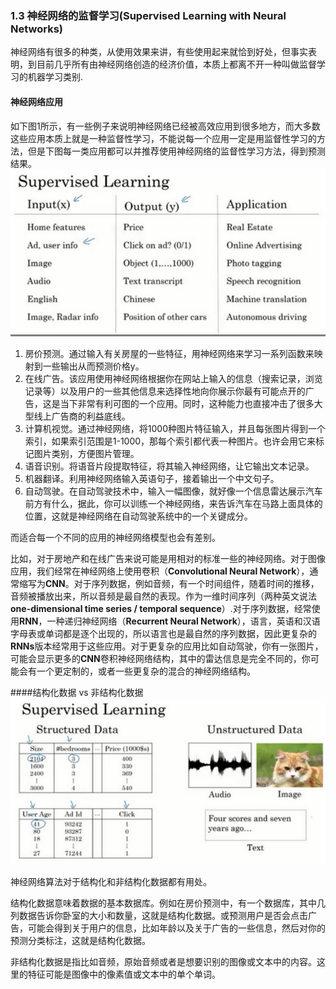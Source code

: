 ### 1.3 神经网络的监督学习(Supervised Learning with Neural Networks)


神经网络有很多的种类，从使用效果来讲，有些使用起来就恰到好处，但事实表明，到目前几乎所有由神经网络创造的经济价值，本质上都离不开一种叫做监督学习的机器学习类别.

#### 神经网络应用
如下图1所示，有一些例子来说明神经网络已经被高效应用到很多地方，而大多数这些应用本质上就是一种监督性学习，不能说每一个应用一定是用监督性学习的方法，但是下图每一类应用都可以并推荐使用神经网络的监督性学习方法，得到预测结果。
![](./images/5.png)

1. 房价预测。通过输入有关房屋的一些特征，用神经网络来学习一系列函数来映射到一些输出从而预测价格y。
2. 在线广告。该应用使用神经网络根据你在网站上输入的信息（搜索记录，浏览记录等）以及用户的一些其他信息来选择性地向你展示你最有可能点开的广告，这是当下非常有利可图的一个应用。同时，这种能力也直接冲击了很多大型线上广告商的利益底线。
3. 计算机视觉。通过神经网络，将1000种图片特征输入，并且每张图片得到一个索引，如果索引范围是1-1000，那每个索引都代表一种图片。也许会用它来标记图片类别，方便图片管理。
4. 语音识别。将语音片段提取特征，将其输入神经网络，让它输出文本记录。
5. 机器翻译。利用神经网络输入英语句子，接着输出一个中文句子。
6. 自动驾驶。在自动驾驶技术中，输入一幅图像，就好像一个信息雷达展示汽车前方有什么，据此，你可以训练一个神经网络，来告诉汽车在马路上面具体的位置，这就是神经网络在自动驾驶系统中的一个关键成分。

而适合每一个不同的应用的神经网络模型也会有差别。

比如，对于房地产和在线广告来说可能是用相对的标准一些的神经网络。对于图像应用，我们经常在神经网络上使用卷积（**Convolutional Neural Network**），通常缩写为**CNN**。对于序列数据，例如音频，有一个时间组件，随着时间的推移，音频被播放出来，所以音频是最自然的表现。作为一维时间序列（两种英文说法**one-dimensional time series / temporal sequence**）.对于序列数据，经常使用**RNN**，一种递归神经网络（**Recurrent Neural Network**），语言，英语和汉语字母表或单词都是逐个出现的，所以语言也是最自然的序列数据，因此更复杂的**RNNs**版本经常用于这些应用。对于更复杂的应用比如自动驾驶，你有一张图片，可能会显示更多的**CNN**卷积神经网络结构，其中的雷达信息是完全不同的，你可能会有一个更定制的，或者一些更复杂的混合的神经网络结构。

####结构化数据 vs 非结构化数据
![](./images/6.png)

神经网络算法对于结构化和非结构化数据都有用处。

结构化数据意味着数据的基本数据库。例如在房价预测中，有一个数据库，其中几列数据告诉你卧室的大小和数量，这就是结构化数据。或预测用户是否会点击广告，可能会得到关于用户的信息，比如年龄以及关于广告的一些信息，然后对你的预测分类标注，这就是结构化数据。

非结构化数据是指比如音频，原始音频或者是想要识别的图像或文本中的内容。这里的特征可能是图像中的像素值或文本中的单个单词。


